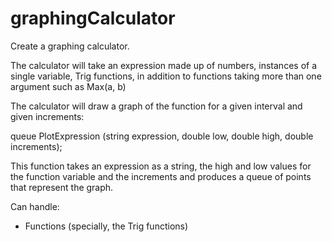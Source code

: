 # graphingCalculator
Create a graphing calculator.

The calculator will take an expression made up of numbers, instances of a single variable, Trig functions, in addition to functions taking more than one argument such as Max(a, b)

The calculator will draw a graph of the function for a given interval and given increments:

queue<Point> PlotExpression (string expression, double low, double high, double increments);

This function takes an expression as a string, the high and low values for the function variable and the increments and produces a queue of points that represent the graph.

 Can handle:

 - Functions (specially, the Trig functions)
